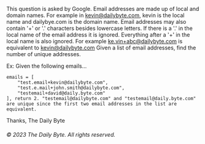 This question is asked by Google. Email addresses are made up of local and domain names. For example in kevin@dailybyte.com, kevin is the local name and dailybye.com is the domain name. Email addresses may also contain '+' or '.' characters besides lowercase letters. If there is a '.' in the local name of the email address it is ignored. Everything after a '+' in the local name is also ignored. For example ke.vin+abc@dailybyte.com is equivalent to kevin@dailybyte.com Given a list of email addresses, find the number of unique addresses.

Ex: Given the following emails...
```
emails = [
    "test.email+kevin@dailybyte.com", 
    "test.e.mail+john.smith@dailybyte.com", 
    "testemail+david@daily.byte.com"
], return 2. "testemail@dailybyte.com" and "testemail@daily.byte.com" are unique since the first two email addresses in the list are equivalent.
```
Thanks,
The Daily Byte

###### © 2023 The Daily Byte. All rights reserved.